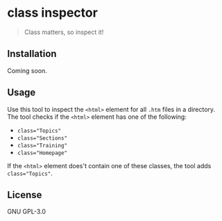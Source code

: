 # class inspector
> Class matters, so inspect it! 

## Installation
Coming soon.

## Usage
Use this tool to inspect the `<html>` element for all `.htm` files in a directory. The tool checks if the `<html>` element has one of the following:

* `class="Topics"`
* `class="Sections"`
* `class="Training"`
* `class="Homepage"`

If the `<html>` element does't contain one of these classes, the tool adds `class="Topics"`. 

## License
GNU GPL-3.0

